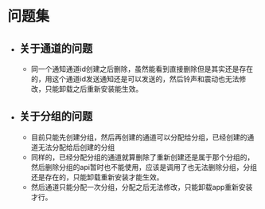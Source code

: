 # 问题集

- ## 关于通道的问题

  - 同一个通知通道id创建之后删除，虽然能看到直接删除但是其实还是存在的，用这个通道id发送通知还是可以发送的，然后铃声和震动也无法修改，只能卸载之后重新安装能生效。

- ## 关于分组的问题

  - 目前只能先创建分组，然后再创建的通道可以分配给分组，已经创建的通道无法分配给后创建的分组
  - 同样的，已经分配分组的通道就算删除了重新创建还是属于那个分组的，然后删除分组的api暂时也不能使用，应该是调用了也无法删除分组，分组还是存在的，只能卸载重新安装才能生效。
  - 然后通道只能分配一次分组，分配之后无法修改，只能卸载app重新安装才行。